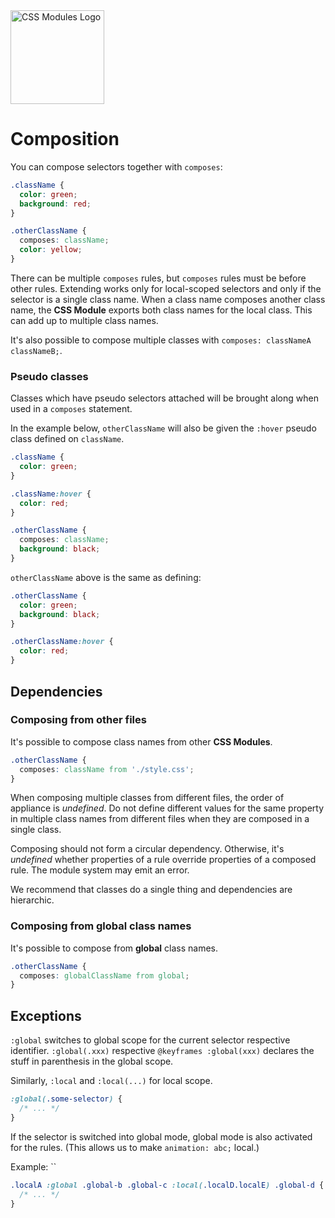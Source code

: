 <picture>
  <source media="(prefers-color-scheme: dark)" srcset="https://github.com/css-modules/css-modules/assets/9113740/f0de16c6-aee2-4fb7-8752-bf400cc5145e">
  <source media="(prefers-color-scheme: light)" srcset="https://raw.githubusercontent.com/css-modules/logos/master/css-modules-logo.png">
  <img alt="CSS Modules Logo" src="https://raw.githubusercontent.com/css-modules/logos/master/css-modules-logo.png" width="150" height="150">
</picture>

# Composition

You can compose selectors together with `composes`:

```css
.className {
  color: green;
  background: red;
}

.otherClassName {
  composes: className;
  color: yellow;
}
```

There can be multiple `composes` rules, but `composes` rules must be before other rules. Extending works only for local-scoped selectors and only if the selector is a single class name. When a class name composes another class name, the **CSS Module** exports both class names for the local class. This can add up to multiple class names.

It's also possible to compose multiple classes with `composes: classNameA classNameB;`.

### Pseudo classes

Classes which have pseudo selectors attached will be brought along when used in
a `composes` statement.

In the example below, `otherClassName` will also be given the `:hover` pseudo
class defined on `className`.

```css
.className {
  color: green;
}

.className:hover {
  color: red;
}

.otherClassName {
  composes: className;
  background: black;
}
```

`otherClassName` above is the same as defining:

```css
.otherClassName {
  color: green;
  background: black;
}

.otherClassName:hover {
  color: red;
}
```

## Dependencies

### Composing from other files

It's possible to compose class names from other **CSS Modules**.

```css
.otherClassName {
  composes: className from './style.css';
}
```

When composing multiple classes from different files, the order of appliance is _undefined_. Do not define different values for the same property in multiple class names from different files when they are composed in a single class.

Composing should not form a circular dependency. Otherwise, it's _undefined_ whether properties of a rule override properties of a composed rule. The module system may emit an error.

We recommend that classes do a single thing and dependencies are hierarchic.

### Composing from global class names

It's possible to compose from **global** class names.

```css
.otherClassName {
  composes: globalClassName from global;
}
```

## Exceptions

`:global` switches to global scope for the current selector respective identifier. `:global(.xxx)` respective `@keyframes :global(xxx)` declares the stuff in parenthesis in the global scope.

Similarly, `:local` and `:local(...)` for local scope.

```css
:global(.some-selector) {
  /* ... */
}
```

If the selector is switched into global mode, global mode is also activated for the rules. (This allows us to make `animation: abc;` local.)

Example: ``

```css
.localA :global .global-b .global-c :local(.localD.localE) .global-d {
  /* ... */
}
```
